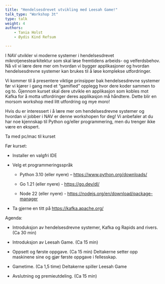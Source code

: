```yaml
---
title: "Hendelsesdrevet utvikling med Leesah Game!"
talk_type: "Workshop 3t"
type: talk
weight: 4
authors:
    - Tania Holst
    - Øydis Kind Refsum

---
```

I NAV utvikler vi moderne systemer i hendelsesdrevet mikrotjenestearkitektur som skal løse fremtidens arbeids- og velferdsbehov. Nå vil vi lære dere mer om hvordan vi bygger applikasjoner og hvordan hendelsesdrevne systemer kan brukes til å løse komplekse utfordringer.

Vi kommer til å presentere viktige prinsipper bak hendelsesdrevne systemer før vi kjører i gang med et “gamified” opplegg hvor dere koder sammen to og to. Gjennom kurset skal dere utvikle en applikasjon som kobles mot Kafka for å motta utfordringer deres applikasjon må håndtere. Dette blir en morsom workshop med litt utfordring og mye moro!

Hvis du er interessert i å lære mer om hendelsesdrevne systemer og hvordan vi jobber i NAV er denne workshopen for deg! Vi anbefaler at du har noe kjennskap til Python og/eller programmering, men du trenger ikke være en ekspert.

Ta med pc/mac til kurset

Før kurset:
* Installer en valgfri IDE
* Velg et programmeringsspråk
    * Python 3.10 (eller nyere) – https://www.python.org/downloads/
    * Go 1.21 (eller nyere) - https://go.dev/dl/
    * Node 22 (eller nyere) - https://nodejs.org/en/download/package-manager
* Ta gjerne en titt på https://kafka.apache.org/

Agenda:
* Introduksjon av hendelsesdrevne systemer, Kafka og Rapids and rivers. (Ca 30 min)
* Introduksjon av Leesah Game. (Ca 15 min)
* Oppsett og første oppgave. (Ca 15 min) Deltakerne setter opp maskinene sine og gjør første oppgave i fellesskap.
* Gametime. (Ca 1,5 time) Deltakerne spiller Leesah Game
* Avslutning og premieutdeling. (Ca 15 min)
